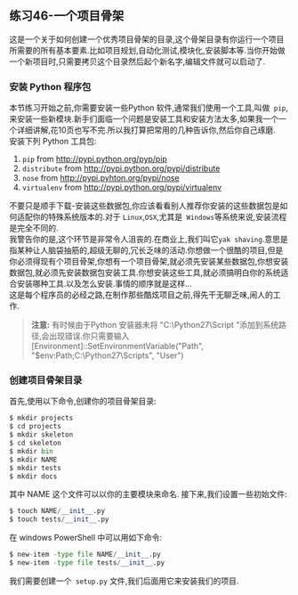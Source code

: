 ## 练习46-一个项目骨架
这是一个关于如何创建一个优秀项目骨架的目录,这个骨架目录有你运行一个项目所需要的所有基本要素.比如项目规划,自动化测试,模块化,安装脚本等.当你开始做一个新项目时,只需要拷贝这个目录然后起个新名字,编辑文件就可以启动了.  

### 安装 Python 程序包
本节练习开始之前,你需要安装一些Python 软件,通常我们使用一个工具,叫做` pip`,来安装一些新模块.新手们面临一个问题是安装工具和安装方法太多,如果我一个一个详细讲解,花10页也写不完.所以我打算把常用的几种告诉你,然后你自己琢磨.  
安装下列 Python 工具包:
1. `pip` from http://pypi.python.org/pyp/pip
2. `distribute` from http://pypi.python.org/pypi/distribute
3. `nose` from http://pypi.pyhton.org/pypi/nose
4. `virtualenv` from http://pypi.python.org/pypi/virtualenv  

不要只是顺手下载-安装这些数据包,你应该看看别人推荐你安装的这些数据包是如何适配你的特殊系统版本的.对于 `Linux`,`OSX`,尤其是` Windows`等系统来说,安装流程是完全不同的.  
我警告你的是,这个环节是非常令人沮丧的.在商业上,我们叫它`yak shaving`.意思是指某种让人脑袋抽筋的,超级无聊的,冗长乏味的活动.你想做一个很酷的项目,但是你必须得现有个项目骨架,你想有一个项目骨架,就必须先安装某些数据包,你想安装数据包,就必须先安装数据包安装工具.你想安装这些工具,就必须搞明白你的系统适合安装哪种工具.以及怎么安装.事情的顺序就是这样...  
这是每个程序员的必经之路,在制作那些酷炫项目之前,得先干无聊乏味,闹人的工作.  
>**注意:** 有时候由于Python 安装器未将 "C:\Python27\Script "添加到系统路径,会出现错误.你只需要输入[Environment]::SetEnvironmentVariable("Path",
     "$env:Path;C:\Python27\Scripts", "User")  


### 创建项目骨架目录
首先,使用以下命令,创建你的项目骨架目录:  
```py
$ mkdir projects
$ cd projects
$ mkdir skeleton
$ cd skeleton
$ mkdir bin
$ mkdir NAME
$ mkdir tests
$ mkdir docs
```
其中 NAME 这个文件可以以你的主要模块来命名.
接下来,我们设置一些初始文件:  
```py
$ touch NAME/__init__.py
$ touch tests/__init__.py
```
在 windows PowerShell 中可以用如下命令:
```py
$ new-item -type file NAME/__init__.py
$ new-item -type file tests/__init__.py
```
我们需要创建一个` setup.py` 文件,我们后面用它来安装我们的项目.
